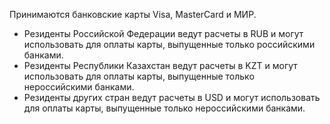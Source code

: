 Принимаются банковские карты Visa, MasterCard и МИР.

* Резиденты Российской Федерации ведут расчеты в RUB и могут использовать для оплаты карты, выпущенные только российскими банками.
* Резиденты Республики Казахстан ведут расчеты в KZT и могут использовать для оплаты карты, выпущенные только нероссийскими банками.
* Резиденты других стран ведут расчеты в USD и могут использовать для оплаты карты, выпущенные только нероссийскими банками.
